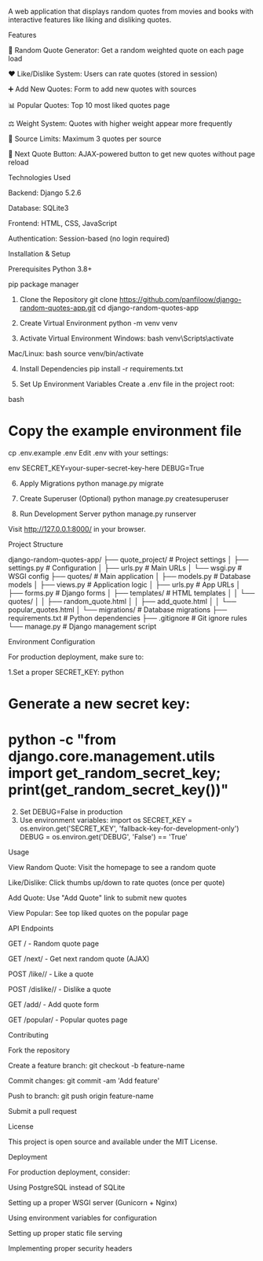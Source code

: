 A web application that displays random quotes from movies and books with interactive features like liking and disliking quotes.

Features

🎲 Random Quote Generator: Get a random weighted quote on each page load

❤️ Like/Dislike System: Users can rate quotes (stored in session)

➕ Add New Quotes: Form to add new quotes with sources

📊 Popular Quotes: Top 10 most liked quotes page

⚖️ Weight System: Quotes with higher weight appear more frequently

🎯 Source Limits: Maximum 3 quotes per source 

🔄 Next Quote Button: AJAX-powered button to get new quotes without page reload

Technologies Used

Backend: Django 5.2.6

Database: SQLite3

Frontend: HTML, CSS, JavaScript

Authentication: Session-based (no login required)


Installation & Setup

Prerequisites
Python 3.8+

pip package manager

1. Clone the Repository
git clone https://github.com/panfiloow/django-random-quotes-app.git
cd django-random-quotes-app

2. Create Virtual Environment
python -m venv venv

3. Activate Virtual Environment
Windows:
bash
venv\Scripts\activate

Mac/Linux:
bash
source venv/bin/activate

4. Install Dependencies
pip install -r requirements.txt

5. Set Up Environment Variables
Create a .env file in the project root:

bash
# Copy the example environment file
cp .env.example .env
Edit .env with your settings:

env
SECRET_KEY=your-super-secret-key-here
DEBUG=True

6. Apply Migrations
python manage.py migrate

7. Create Superuser (Optional)
python manage.py createsuperuser

8. Run Development Server
python manage.py runserver

Visit http://127.0.0.1:8000/ in your browser.

Project Structure

django-random-quotes-app/
├── quote_project/          # Project settings
│   ├── settings.py         # Configuration
│   ├── urls.py            # Main URLs
│   └── wsgi.py            # WSGI config
├── quotes/                # Main application
│   ├── models.py          # Database models
│   ├── views.py           # Application logic
│   ├── urls.py           # App URLs
│   ├── forms.py          # Django forms
│   ├── templates/         # HTML templates
│   │   └── quotes/
│   │       ├── random_quote.html
│   │       ├── add_quote.html
│   │       └── popular_quotes.html
│   └── migrations/        # Database migrations
├── requirements.txt       # Python dependencies
├── .gitignore            # Git ignore rules
└── manage.py             # Django management script

Environment Configuration

For production deployment, make sure to:

1.Set a proper SECRET_KEY:
python
# Generate a new secret key: 
# python -c "from django.core.management.utils import get_random_secret_key; print(get_random_secret_key())"
2. Set DEBUG=False in production
3. Use environment variables:
import os
SECRET_KEY = os.environ.get('SECRET_KEY', 'fallback-key-for-development-only')
DEBUG = os.environ.get('DEBUG', 'False') == 'True'

Usage

View Random Quote: Visit the homepage to see a random quote

Like/Dislike: Click thumbs up/down to rate quotes (once per quote)

Add Quote: Use "Add Quote" link to submit new quotes

View Popular: See top liked quotes on the popular page

API Endpoints

GET / - Random quote page

GET /next/ - Get next random quote (AJAX)

POST /like/<id>/ - Like a quote

POST /dislike/<id>/ - Dislike a quote

GET /add/ - Add quote form

GET /popular/ - Popular quotes page

Contributing

Fork the repository

Create a feature branch: git checkout -b feature-name

Commit changes: git commit -am 'Add feature'

Push to branch: git push origin feature-name

Submit a pull request

License

This project is open source and available under the MIT License.

Deployment

For production deployment, consider:

Using PostgreSQL instead of SQLite

Setting up a proper WSGI server (Gunicorn + Nginx)

Using environment variables for configuration

Setting up proper static file serving

Implementing proper security headers

